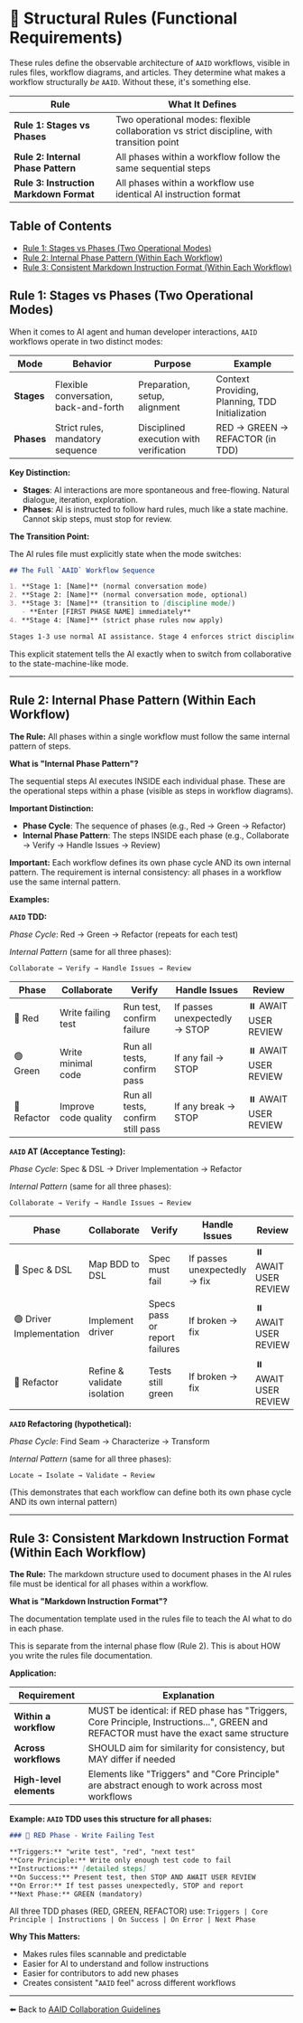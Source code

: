 # 📐 Structural Rules (Functional Requirements)

These rules define the observable architecture of `AAID` workflows, visible in rules files, workflow diagrams, and articles. They determine what makes a workflow structurally _be_ `AAID`. Without these, it's something else.

| Rule                                    | What It Defines                                                                           |
| --------------------------------------- | ----------------------------------------------------------------------------------------- |
| **Rule 1: Stages vs Phases**            | Two operational modes: flexible collaboration vs strict discipline, with transition point |
| **Rule 2: Internal Phase Pattern**      | All phases within a workflow follow the same sequential steps                             |
| **Rule 3: Instruction Markdown Format** | All phases within a workflow use identical AI instruction format                          |

## Table of Contents

- [Rule 1: Stages vs Phases (Two Operational Modes)](#rule-1-stages-vs-phases-two-operational-modes)
- [Rule 2: Internal Phase Pattern (Within Each Workflow)](#rule-2-internal-phase-pattern-within-each-workflow)
- [Rule 3: Consistent Markdown Instruction Format (Within Each Workflow)](#rule-3-consistent-markdown-instruction-format-within-each-workflow)

## Rule 1: Stages vs Phases (Two Operational Modes)

When it comes to AI agent and human developer interactions, `AAID` workflows operate in two distinct modes:

| Mode       | Behavior                              | Purpose                                 | Example                                         |
| ---------- | ------------------------------------- | --------------------------------------- | ----------------------------------------------- |
| **Stages** | Flexible conversation, back-and-forth | Preparation, setup, alignment           | Context Providing, Planning, TDD Initialization |
| **Phases** | Strict rules, mandatory sequence      | Disciplined execution with verification | RED → GREEN → REFACTOR (in TDD)                 |

**Key Distinction:**

- **Stages**: AI interactions are more spontaneous and free-flowing. Natural dialogue, iteration, exploration.
- **Phases**: AI is instructed to follow hard rules, much like a state machine. Cannot skip steps, must stop for review.

**The Transition Point:**

The AI rules file must explicitly state when the mode switches:

```markdown
## The Full `AAID` Workflow Sequence

1. **Stage 1: [Name]** (normal conversation mode)
2. **Stage 2: [Name]** (normal conversation mode, optional)
3. **Stage 3: [Name]** (transition to [discipline mode])
   - **Enter [FIRST PHASE NAME] immediately**
4. **Stage 4: [Name]** (strict phase rules now apply)

Stages 1-3 use normal AI assistance. Stage 4 enforces strict discipline.
```

This explicit statement tells the AI exactly when to switch from collaborative to the state-machine-like mode.

---

## Rule 2: Internal Phase Pattern (Within Each Workflow)

**The Rule:** All phases within a single workflow must follow the same internal pattern of steps.

**What is "Internal Phase Pattern"?**

The sequential steps AI executes INSIDE each individual phase. These are the operational steps within a phase (visible as steps in workflow diagrams).

**Important Distinction:**

- **Phase Cycle**: The sequence of phases (e.g., Red → Green → Refactor)
- **Internal Phase Pattern**: The steps INSIDE each phase (e.g., Collaborate → Verify → Handle Issues → Review)

**Important:** Each workflow defines its own phase cycle AND its own internal pattern. The requirement is internal consistency: all phases in a workflow use the same internal pattern.

**Examples:**

**`AAID` TDD:**

_Phase Cycle_: Red → Green → Refactor (repeats for each test)

_Internal Pattern_ (same for all three phases):

```text
Collaborate → Verify → Handle Issues → Review
```

| Phase       | Collaborate          | Verify                            | Handle Issues                 | Review               |
| ----------- | -------------------- | --------------------------------- | ----------------------------- | -------------------- |
| 🔴 Red      | Write failing test   | Run test, confirm failure         | If passes unexpectedly → STOP | ⏸️ AWAIT USER REVIEW |
| 🟢 Green    | Write minimal code   | Run all tests, confirm pass       | If any fail → STOP            | ⏸️ AWAIT USER REVIEW |
| 🧼 Refactor | Improve code quality | Run all tests, confirm still pass | If any break → STOP           | ⏸️ AWAIT USER REVIEW |

**`AAID` AT (Acceptance Testing):**

_Phase Cycle_: Spec & DSL → Driver Implementation → Refactor

_Internal Pattern_ (same for all three phases):

```text
Collaborate → Verify → Handle Issues → Review
```

| Phase                    | Collaborate                 | Verify                        | Handle Issues                | Review               |
| ------------------------ | --------------------------- | ----------------------------- | ---------------------------- | -------------------- |
| 🔴 Spec & DSL            | Map BDD to DSL              | Spec must fail                | If passes unexpectedly → fix | ⏸️ AWAIT USER REVIEW |
| 🟢 Driver Implementation | Implement driver            | Specs pass or report failures | If broken → fix              | ⏸️ AWAIT USER REVIEW |
| 🧼 Refactor              | Refine & validate isolation | Tests still green             | If broken → fix              | ⏸️ AWAIT USER REVIEW |

**`AAID` Refactoring (hypothetical):**

_Phase Cycle_: Find Seam → Characterize → Transform

_Internal Pattern_ (same for all three phases):

```text
Locate → Isolate → Validate → Review
```

(This demonstrates that each workflow can define both its own phase cycle AND its own internal pattern)

---

## Rule 3: Consistent Markdown Instruction Format (Within Each Workflow)

**The Rule:** The markdown structure used to document phases in the AI rules file must be identical for all phases within a workflow.

**What is "Markdown Instruction Format"?**

The documentation template used in the rules file to teach the AI what to do in each phase.

This is separate from the internal phase flow (Rule 2). This is about HOW you write the rules file documentation.

**Application:**

| Requirement             | Explanation                                                                                                                            |
| ----------------------- | -------------------------------------------------------------------------------------------------------------------------------------- |
| **Within a workflow**   | MUST be identical: if RED phase has "Triggers, Core Principle, Instructions...", GREEN and REFACTOR must have the exact same structure |
| **Across workflows**    | SHOULD aim for similarity for consistency, but MAY differ if needed                                                                    |
| **High-level elements** | Elements like "Triggers" and "Core Principle" are abstract enough to work across most workflows                                        |

**Example: `AAID` TDD uses this structure for all phases:**

```markdown
### 🔴 RED Phase - Write Failing Test

**Triggers:** "write test", "red", "next test"
**Core Principle:** Write only enough test code to fail
**Instructions:** [detailed steps]
**On Success:** Present test, then STOP AND AWAIT USER REVIEW
**On Error:** If test passes unexpectedly, STOP and report
**Next Phase:** GREEN (mandatory)
```

All three TDD phases (RED, GREEN, REFACTOR) use: `Triggers | Core Principle | Instructions | On Success | On Error | Next Phase`

**Why This Matters:**

- Makes rules files scannable and predictable
- Easier for AI to understand and follow instructions
- Easier for contributors to add new phases
- Creates consistent "`AAID` feel" across different workflows

---

⬅️ Back to [AAID Collaboration Guidelines](../aaid-collaboration.md)
